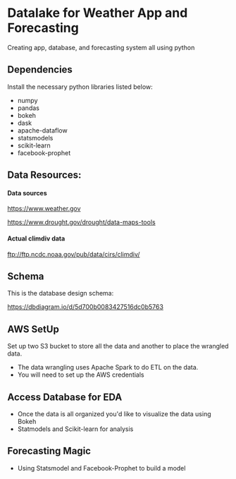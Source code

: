 # Datalake for Weather App and Forecasting
Creating app, database, and forecasting system all using python

## Dependencies
Install the necessary python libraries listed below:
- numpy
- pandas
- bokeh
- dask
- apache-dataflow
- statsmodels
- scikit-learn
- facebook-prophet

## Data Resources:
#### Data sources
https://www.weather.gov

https://www.drought.gov/drought/data-maps-tools

#### Actual climdiv data
ftp://ftp.ncdc.noaa.gov/pub/data/cirs/climdiv/
## Schema
This is the database design schema:

https://dbdiagram.io/d/5d700b0083427516dc0b5763

## AWS SetUp
Set up two S3 bucket to store all the data and another to place the wrangled data.

- The data wrangling uses Apache Spark to do ETL on the data.
- You will need to set up the AWS credentials 

## Access Database for EDA
- Once the data is all organized you'd like to visualize the data using Bokeh
- Statmodels and Scikit-learn for analysis

## Forecasting Magic
- Using Statsmodel and Facebook-Prophet to build a model